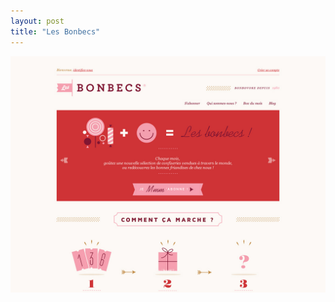 ```yaml
---
layout: post
title: "Les Bonbecs"
---
```


<a class="thumbnail" href="https://lesbonbecs.com/" target="_blank">
  <img src="/screenshots/les-bonbecs.jpg">
</a>
